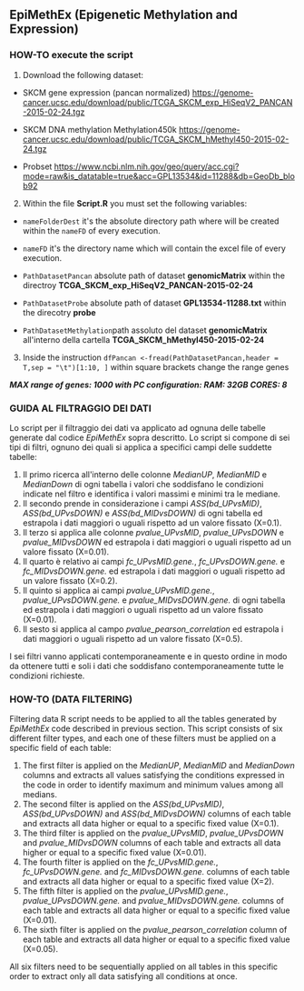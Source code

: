 ## EpiMethEx (Epigenetic Methylation and Expression)

### HOW-TO execute the script

1. Download the following dataset:

 * SKCM gene expression (pancan normalized) https://genome-cancer.ucsc.edu/download/public/TCGA_SKCM_exp_HiSeqV2_PANCAN-2015-02-24.tgz

 * SKCM DNA methylation Methylation450k https://genome-cancer.ucsc.edu/download/public/TCGA_SKCM_hMethyl450-2015-02-24.tgz 

 * Probset https://www.ncbi.nlm.nih.gov/geo/query/acc.cgi?mode=raw&is_datatable=true&acc=GPL13534&id=11288&db=GeoDb_blob92

2. Within the file **Script.R** you must set the following variables: 

  * `nameFolderDest` it's the absolute directory path where will be created within the `nameFD` of every execution.
  
  * `nameFD` it's the directory name which will contain the excel file of every execution.
  
  * `PathDatasetPancan` absolute path of dataset **genomicMatrix** within the directroy **TCGA_SKCM_exp_HiSeqV2_PANCAN-2015-02-24**
  
  * `PathDatasetProbe` absolute path of dataset **GPL13534-11288.txt** within the direcotry **probe**
  
  * `PathDatasetMethylation`path assoluto del dataset **genomicMatrix** all'interno della cartella **TCGA_SKCM_hMethyl450-2015-02-24**
  
3.  Inside the instruction `dfPancan <-fread(PathDatasetPancan,header = T,sep = "\t")[1:10, ]` within square brackets change the range genes

**_MAX range of genes: 1000 with PC configuration: RAM: 32GB CORES: 8_**

### GUIDA AL FILTRAGGIO DEI DATI

Lo script per il filtraggio dei dati va applicato ad ognuna delle tabelle generate dal codice *EpiMethEx* sopra descritto. Lo script si compone di sei tipi di filtri, ognuno dei quali si applica a specifici campi delle suddette tabelle:

1. Il primo ricerca all'interno delle colonne *MedianUP*, *MedianMID* e *MedianDown* di ogni tabella i valori che soddisfano le condizioni indicate nel filtro e identifica i valori massimi e minimi tra le mediane.
2. Il secondo prende in considerazione i campi *ASS(bd_UPvsMID)*, *ASS(bd_UPvsDOWN)* e *ASS(bd_MIDvsDOWN)* di ogni tabella ed estrapola i dati maggiori o uguali rispetto ad un valore fissato (X=0.1).
3. Il terzo si applica alle colonne *pvalue_UPvsMID*, *pvalue_UPvsDOWN* e *pvalue_MIDvsDOWN* ed estrapola i dati maggiori o uguali rispetto ad un valore fissato (X=0.01).
4. Il quarto è relativo ai campi *fc_UPvsMID.gene.*, *fc_UPvsDOWN.gene.* e *fc_MIDvsDOWN.gene.* ed estrapola i dati maggiori o uguali rispetto ad un valore fissato (X=0.2).
5. Il quinto si applica ai campi *pvalue_UPvsMID.gene.*, *pvalue_UPvsDOWN.gene.* e *pvalue_MIDvsDOWN.gene.* di ogni tabella ed estrapola i dati maggiori o uguali rispetto ad un valore fissato (X=0.01).
6. Il sesto si applica al campo *pvalue_pearson_correlation* ed estrapola i dati maggiori o uguali rispetto ad un valore fissato (X=0.5).

I sei filtri vanno applicati contemporaneamente e in questo ordine in modo da ottenere tutti e soli i dati che soddisfano contemporaneamente tutte le condizioni richieste.

### HOW-TO (DATA FILTERING)

Filtering data R script needs to be applied to all the tables generated by *EpiMethEx* code described in previous section. This script consists of six different filter types, and each one of these filters must be applied on a specific field of each table:

1. The first filter is applied on the *MedianUP*, *MedianMID* and *MedianDown* columns and extracts all values satisfying the conditions expressed in the code in order to identify maximum and minimum values among all medians.
2. The second filter is applied on the *ASS(bd_UPvsMID)*, *ASS(bd_UPvsDOWN)* and *ASS(bd_MIDvsDOWN)* columns of each table and extracts all data higher or equal to a specific fixed value (X=0.1).
3. The third filter is applied on the *pvalue_UPvsMID*, *pvalue_UPvsDOWN* and *pvalue_MIDvsDOWN* columns of each table and extracts all data higher or equal to a specific fixed value (X=0.01).
4. The fourth filter is applied on the *fc_UPvsMID.gene.*, *fc_UPvsDOWN.gene.* and *fc_MIDvsDOWN.gene.* columns of each table and extracts all data higher or equal to a specific fixed value (X=2).
5. The fifth filter is applied on the *pvalue_UPvsMID.gene.*, *pvalue_UPvsDOWN.gene.* and *pvalue_MIDvsDOWN.gene.* columns of each table and extracts all data higher or equal to a specific fixed value (X=0.01).
6. The sixth filter is applied on the *pvalue_pearson_correlation* column of each table and extracts all data higher or equal to a specific fixed value (X=0.05).

All six filters need to be sequentially applied on all tables in this specific order to extract only all data satisfying all conditions at once.
